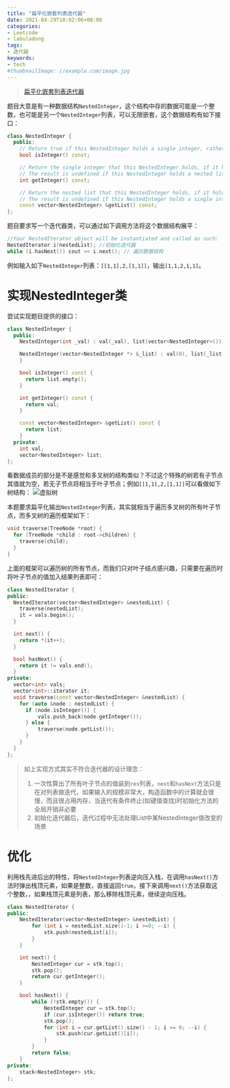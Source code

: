 ```yaml
---
title: "扁平化嵌套列表迭代器"
date: 2021-04-29T10:02:06+08:00
categories:
- Leetcode
- labuladong
tags:
- 迭代器
keywords:
- tech
#thumbnailImage: //example.com/image.jpg
---
```


<!--more-->
> [扁平化嵌套列表迭代器](https://leetcode-cn.com/problems/flatten-nested-list-iterator/)

题目大意是有一种数据结构`NestedInteger`，这个结构中存的数据可能是一个整数，也可能是另一个`NestedInteger`列表，可以无限嵌套，这个数据结构有如下接口：
```cpp
class NestedInteger {
  public:
    // Return true if this NestedInteger holds a single integer, rather than a nested list.
    bool isInteger() const;

    // Return the single integer that this NestedInteger holds, if it holds a single integer
    // The result is undefined if this NestedInteger holds a nested list
    int getInteger() const;

    // Return the nested list that this NestedInteger holds, if it holds a nested list
    // The result is undefined if this NestedInteger holds a single integer
    const vector<NestedInteger> &getList() const;
};
```

题目要求写一个迭代器类，可以通过如下调用方法将这个数据结构展平：
```cpp
//Your NestedIterator object will be instantiated and called as such:
NestedIterator i(nestedList); //初始化迭代器
while (i.hasNext()) cout << i.next(); // 遍历数据结构
```

例如输入如下`NestedInteger`列表：`[[1,1],2,[1,1]]`，输出`[1,1,2,1,1]`。

# 实现NestedInteger类
尝试实现题目提供的接口：
```cpp
class NestedInteger {
  public:
    NestedInteger(int _val) : val(_val), list(vector<NestedInteger>()) {}

    NestedInteger(vector<NestedInteger *> &_list) : val(0), list(_list) {
    }

    bool isInteger() const {
      return list.empty();
    }

    int getInteger() const {
      return val;
    }

    const vector<NestedInteger> &getList() const {
      return list;
    }
  private:
    int val;
    vector<NestedInteger> list;
};
```

看数据成员的部分是不是感觉和多叉树的结构类似？不过这个特殊的树若有子节点其值就为空，若无子节点将相当于叶子节点；例如`[[1,1],2,[1,1]]`可以看做如下树结构：
![虚拟树]()

本题要求扁平化输出`NestedInteger`列表，其实就相当于遍历多叉树的所有叶子节点，而多叉树的遍历框架如下：
```cpp
void traverse(TreeNode *root) {
  for (TreeNode *child : root->children) {
    traverse(child);
  }
}
```

上面的框架可以遍历树的所有节点，而我们只对叶子结点感兴趣，只需要在遍历时将叶子节点的值加入结果列表即可：
```cpp
class NestedIterator {
public:
  NestedIterator(vector<NestedInteger> &nestedList) {
    traverse(nestedList);
    it = vals.begin();
  }

  int next() {
    return *(it++);
  }

  bool hasNext() {
    return it != vals.end();
  }
private:
  vector<int> vals;
  vector<int>::iterator it;
  void traverse(const vector<NestedInteger> &nestedList) {
    for (auto &node : nestedList) {
      if (node.isInteger()) {
          vals.push_back(node.getInteger());
      } else {
          traverse(node.getList());
      }
    }
  }
};
```

> 如上实现方式其实不符合迭代器的设计理念：
> 1. 一次性算出了所有叶子节点的值装到`res`列表，`next`和`hasNext`方法只是在对列表做迭代，如果输入的规模非常大，构造函数中的计算就会很慢，而且很占用内存，当迭代有条件终止(如键值查找)时初始化方法的全局开销非必要
> 2. 初始化迭代器后，迭代过程中无法处理List中某NestedInteger值改变的场景

# 优化
利用栈先进后出的特性，将`NestedInteger`列表逆向压入栈，在调用`hasNext()`方法时弹出栈顶元素，如果是整数，直接返回`true`，接下来调用`next()`方法获取这个整数，，如果栈顶元素是列表，那么移除栈顶元素，继续逆向压栈。

```cpp
class NestedIterator {
public:
    NestedIterator(vector<NestedInteger> &nestedList) {
        for (int i = nestedList.size()-1; i >=0; --i) {
            stk.push(nestedList[i]);
        }
    }

    int next() {
        NestedInteger cur = stk.top();
        stk.pop();
        return cur.getInteger();
    }

    bool hasNext() {
        while (!stk.empty()) {
            NestedInteger cur = stk.top();
            if (cur.isInteger()) return true;
            stk.pop();
            for (int i = cur.getList().size() - 1; i >= 0; --i) {
                stk.push(cur.getList()[i]);
            }
        }
        return false;
    }
private:
    stack<NestedInteger> stk;
};
```

